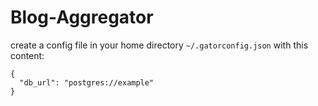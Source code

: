 # Blog-Aggregator
create a config file in your home directory `~/.gatorconfig.json` with this content:
```
{
  "db_url": "postgres://example"
}
```
